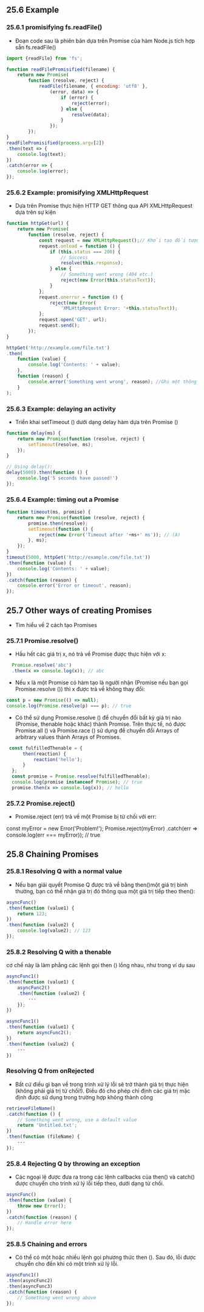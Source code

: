 ## 25.6 Example
### 25.6.1 promisifying fs.readFile() 
* Đoạn code sau là phiên bản dựa trên Promise của hàm Node.js tích hợp sẵn fs.readFile()

```javascript
import {readFile} from 'fs';

function readFilePromisified(filename) {
    return new Promise(
        function (resolve, reject) {
            readFile(filename, { encoding: 'utf8' },
                (error, data) => {
                    if (error) {
                        reject(error);
                    } else {
                        resolve(data);
                    }
                });
        });
}
readFilePromisified(process.argv[2])
.then(text => {
    console.log(text);
})
.catch(error => {
    console.log(error);
});
```
### 25.6.2 Example: promisifying XMLHttpRequest 
* Dựa trên Promise thực hiện HTTP GET thông qua API XMLHttpRequest dựa trên sự kiện

```javascript
function httpGet(url) {
    return new Promise(
        function (resolve, reject) {
            const request = new XMLHttpRequest();// Khởi tạo đối tượng
            request.onload = function () {
                if (this.status === 200) {
                    // Success
                    resolve(this.response);
                } else {
                    // Something went wrong (404 etc.)
                    reject(new Error(this.statusText));
                }
            };
            request.onerror = function () {
                reject(new Error(
                    'XMLHttpRequest Error: '+this.statusText));
            };
            request.open('GET', url);
            request.send();
        });
}

httpGet('http://example.com/file.txt')
.then(
    function (value) {
        console.log('Contents: ' + value);
    },
    function (reason) {
        console.error('Something went wrong', reason); //Ghi một thông báo lỗi
    }
);
```
### 25.6.3 Example: delaying an activity
* Triển khai setTimeout () dưới dạng delay hàm dựa trên Promise ()

```javascript
function delay(ms) {
    return new Promise(function (resolve, reject) {
        setTimeout(resolve, ms); 
    });
}

// Using delay():
delay(5000).then(function () { 
    console.log('5 seconds have passed!')
});
```
### 25.6.4 Example: timing out a Promise

```javascript
function timeout(ms, promise) {
    return new Promise(function (resolve, reject) {
        promise.then(resolve);
        setTimeout(function () {
            reject(new Error('Timeout after '+ms+' ms')); // (A)
        }, ms);
    });
}
timeout(5000, httpGet('http://example.com/file.txt'))
.then(function (value) {
    console.log('Contents: ' + value);
})
.catch(function (reason) {
    console.error('Error or timeout', reason);
});
```
## 25.7 Other ways of creating Promises
* Tìm hiểu về 2 cách tạo Promises

### 25.7.1 Promise.resolve()
* Hầu hết các giá trị x, nó trả về Promise được thực hiện với x:

```javascript
  Promise.resolve('abc')
  .then(x => console.log(x)); // abc
```
* Nếu x là một Promise có hàm tạo là người nhận (Promise nếu bạn gọi Promise.resolve ()) thì x được trả về không thay đổi:

```javascript
const p = new Promise(() => null);
console.log(Promise.resolve(p) === p); // true
```
* Có thể sử dụng Promise.resolve () để chuyển đổi bất kỳ giá trị nào (Promise, thenable hoặc khác) thành Promise. Trên thực tế, nó được Promise.all () và Promise.race () sử dụng để chuyển đổi Arrays of arbitrary values thành Arrays of Promises.

```javascript
 const fulfilledThenable = {
      then(reaction) {
          reaction('hello');
      }
  };
  const promise = Promise.resolve(fulfilledThenable);
  console.log(promise instanceof Promise); // true
  promise.then(x => console.log(x)); // hello
```
### 25.7.2 Promise.reject()
* Promise.reject (err) trả về một Promise bị từ chối với err:

const myError = new Error('Problem!');
Promise.reject(myError)
.catch(err => console.log(err === myError)); // true

## 25.8 Chaining Promises
### 25.8.1 Resolving Q with a normal value

* Nếu bạn giải quyết Promise Q được trả về bằng then()một giá trị bình thường, bạn có thể nhận giá trị đó thông qua một giá trị tiếp theo then():

```javascript
asyncFunc()
.then(function (value1) {
    return 123;
})
.then(function (value2) {
    console.log(value2); // 123
});
```
### 25.8.2 Resolving Q with a thenable
cơ chế này là làm phẳng các lệnh gọi then () lồng nhau, như trong ví dụ sau

```javascript
asyncFunc1()
.then(function (value1) {
    asyncFunc2()
    .then(function (value2) {
        ···
    });
})

asyncFunc1()
.then(function (value1) {
    return asyncFunc2();
})
.then(function (value2) {
    ···
})
```
### Resolving Q from onRejected 
* Bất cứ điều gì bạn về trong trình xử lý lỗi sẽ trở thành giá trị thực hiện (không phải giá trị từ chối!). Điều đó cho phép chỉ định các giá trị mặc định được sử dụng trong trường hợp không thành công

```javascript
retrieveFileName()
.catch(function () {
    // Something went wrong, use a default value
    return 'Untitled.txt';
})
.then(function (fileName) {
    ···
});
```
### 25.8.4 Rejecting Q by throwing an exception
* Các ngoại lệ được đưa ra trong các lệnh callbacks của then() và catch() được chuyển cho trình xử lý lỗi tiếp theo, dưới dạng từ chối.

```javascript
asyncFunc()
.then(function (value) {
    throw new Error();
})
.catch(function (reason) {
    // Handle error here
});
```
### 25.8.5 Chaining and errors
* Có thể có một hoặc nhiều lệnh gọi phương thức then (). Sau đó, lỗi được chuyển cho đến khi có một trình xử lý lỗi.

```javascript
asyncFunc1()
.then(asyncFunc2)
.then(asyncFunc3)
.catch(function (reason) {
    // Something went wrong above
});
```